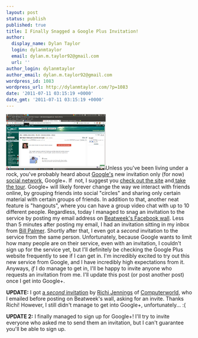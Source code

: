 ```yaml
---
layout: post
status: publish
published: true
title: I Finally Snagged a Google Plus Invitation!
author:
  display_name: Dylan Taylor
  login: dylanmtaylor
  email: dylan.m.taylor92@gmail.com
  url: ''
author_login: dylanmtaylor
author_email: dylan.m.taylor92@gmail.com
wordpress_id: 1083
wordpress_url: http://dylanmtaylor.com/?p=1083
date: '2011-07-11 03:15:19 +0000'
date_gmt: '2011-07-11 03:15:19 +0000'
---
```

<p><a href="/images/blog/2011/07/Screenshot-25.png"><img class="alignleft size-full wp-image-1080" title="Google Plus Invitation Screenshot" src="/images/blog/2011/07/Screenshot-25.png" alt="" width="269" height="151" /></a>Unless you've been living under a rock, you've probably heard about <a class="zem_slink" title="Google" href="http://google.com" rel="homepage">Google's</a> new invitation only (for now) <a class="zem_slink" title="Social network" href="http://en.wikipedia.org/wiki/Social_network" rel="wikipedia">social network</a>, Google+. If  not, I suggest you <a href="https://plus.google.com/">check out the site</a> and<a href="http://www.google.com/intl/en/+/demo/"> take the tour</a>. Google+ will likely forever change the way we interact with friends online, by grouping friends into social "circles" and sharing only certain material with certain groups of friends. In addition to that, another neat feature is "hangouts", where you can have a group video chat with up to 10 different people. Regardless, today I managed to snag an invitation to the service by posting my email address on <a href="http://www.facebook.com/beatweek">Beatweek's Facebook wall</a>. Less than 5 minutes after posting my email, I had an invitation sitting in my inbox from <a href="https://plus.google.com/u/0/113305033825535522724/posts">Bill Palmer</a>. Shortly after that, I even got a <em>second</em> invitation to the service from the same person. Unfortunately, because Google wants to limit how many people are on their service, even with an invitation, I couldn't sign up for the service yet, but I'll definitely be checking the Google Plus website frequently to see if I can get in. I'm incredibly excited to try out this new service from Google, and I have incredibly high expectations from it. Anyways, <em>if</em> I do manage to get in, I'll be happy to invite anyone who requests an invitation from me. I'll update this post (or post another post) once I get into Google+.</p>
<p><strong>UPDATE:</strong> I got <a href="/images/blog/2011/07/Screenshot-76.png">a <em>second</em> invitation</a> by <a href="https://plus.google.com/u/0/117220625678034723010/posts">Richi Jennings</a> of <a href="http://blogs.computerworld.com/18590/get_a_google_invite_here_join_plus_project_circle?ue">Computerworld</a>, who I emailed before posting on Beatweek's wall, asking for an invite. Thanks Richi! However, I still didn't manage to get into Google+, unfortunately... :(</p>
<p><strong>UPDATE 2:</strong> I finally managed to sign up for Google+! I'll try to invite everyone who asked me to send them an invitation, but I can't guarantee you'll be able to sign up.</p>
<div class="zemanta-pixie" style="margin-top: 10px; height: 15px;"><img class="zemanta-pixie-img" style="float: right;" src="http://img.zemanta.com/pixy.gif?x-id=bd424e1e-159b-4957-bb9a-22f521076a44" alt="" /></div>
